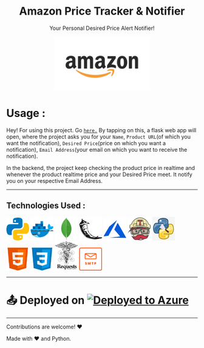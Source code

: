 <p align = "center">

<h1 align="center">Amazon Price Tracker & Notifier</h1>

<p align="center">Your Personal Desired Price Alert Notifier!</p>
</p>

<p  align="center"><img src="amazon1.jpg" width="50%" ></p>

# Usage :

Hey! For using this project. Go [`here.`](https://amazonpricetrackernotifier.azurewebsites.net/)
By tapping on this, a flask web app will open, where the project asks you for your `Name`, `Product URL`(of which you want the notification), `Desired Price`(price on which you want a notification), `Email Address`(your email on which you want to receive the notification). 

In the backend, the project keep checking the product price in realtime and whenever the product realtime price and your Desired Price meet. It notify you on your respective Email Address.

---

## Technologies Used :
<p>
<img src="python.svg" width="60px">
<img src="docker.svg" width="60px">
<img src="mongodb.svg" width="60px">
<img src="flask.svg" width="60px">
<img src="azure.svg" width="60px">
<img src="travisci.svg" width="60px">
<img src="beauti.jpeg" width="60px">
<img src="html.svg" width="60px">
<img src="css.svg" width="60px">
<img src="requests.png" width="60px">
<img src="smtp.png" width="60px">
</p>

---

# 📤 Deployed on [![Deployed to Azure](https://aka.ms/deploytoazurebutton "Deployed to Azure")](https://amazonpricetrackernotifier.azurewebsites.net/)

---

Contributions are welcome! :heart:

Made with :heart: and Python.
